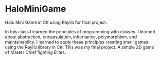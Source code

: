 # HaloMiniGame
Halo Mini Game in C# using Raylib for final project.

In this class I learned the principles of programming with classes. I learned about abstraction, encapsulation, inheritance, polymorphism, and maintainability.  I learned to apply these principles creating small games using the Raylib library in C#. This was my final project. A simple 2D game of Master Chief fighting Elites.
